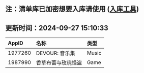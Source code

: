 ## 注：清单库已加密想要入库请使用 ([入库工具](https://github.com/BlankTMing/ManifestAutoUpdate/releases))

## 更新时间：2024-09-27 15:10:33
| AppID | 名称 | 类型  |
| :-------------------- | :----------------------------- | :----------- |
| 1977260 | DEVOUR: 音乐集| Music |
| 1987990 | 香草布蕾与玫瑰怪盗| Game |
